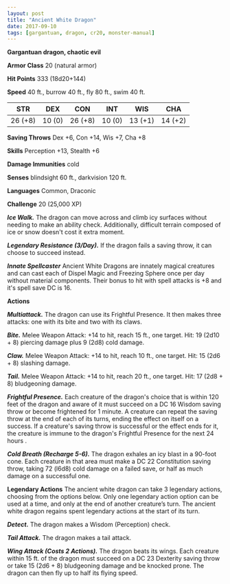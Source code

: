 ```yaml
---
layout: post
title: "Ancient White Dragon"
date: 2017-09-10
tags: [gargantuan, dragon, cr20, monster-manual]
---
```


**Gargantuan dragon, chaotic evil**

**Armor Class** 20 (natural armor)

**Hit Points** 333 (18d20+144)

**Speed** 40 ft., burrow 40 ft., fly 80 ft., swim 40 ft.

|   STR   |   DEX   |   CON   |   INT   |   WIS   |   CHA   |
|:-----:|:-----:|:-----:|:-----:|:-----:|:-----:|
| 26 (+8) | 10 (0) | 26 (+8) | 10 (0) | 13 (+1) | 14 (+2) |

**Saving Throws** Dex +6, Con +14, Wis +7, Cha +8

**Skills** Perception +13, Stealth +6

**Damage Immunities** cold

**Senses** blindsight 60 ft., darkvision 120 ft.

**Languages** Common, Draconic

**Challenge** 20 (25,000 XP)

***Ice Walk.*** The dragon can move across and climb icy surfaces without needing to make an ability check. Additionally, difficult terrain composed of ice or snow doesn't cost it extra moment.

***Legendary Resistance (3/Day).*** If the dragon fails a saving throw, it can choose to succeed instead.

***Innate Spellcaster*** Ancient White Dragons are innately magical creatures and can cast each of Dispel Magic and Freezing Sphere once per day without material components.  Their bonus to hit with spell attacks is +8 and it's spell save DC is 16.

**Actions**

***Multiattack.*** The dragon can use its Frightful Presence. It then makes three attacks: one with its bite and two with its claws.

***Bite.*** Melee Weapon Attack: +14 to hit, reach 15 ft., one target. Hit: 19 (2d10 + 8) piercing damage plus 9 (2d8) cold damage.

***Claw.*** Melee Weapon Attack: +14 to hit, reach 10 ft., one target. Hit: 15 (2d6 + 8) slashing damage.

***Tail.*** Melee Weapon Attack: +14 to hit, reach 20 ft., one target. Hit: 17 (2d8 + 8) bludgeoning damage.

***Frightful Presence.*** Each creature of the dragon's choice that is within 120 feet of the dragon and aware of it must succeed on a DC 16 Wisdom saving throw or become frightened for 1 minute. A creature can repeat the saving throw at the end of each of its turns, ending the effect on itself on a success. If a creature's saving throw is successful or the effect ends for it, the creature is immune to the dragon's Frightful Presence for the next 24 hours .

***Cold Breath (Recharge 5-6).*** The dragon exhales an icy blast in a 90-foot cone. Each creature in that area must make a DC 22 Constitution saving throw, taking 72 (l6d8) cold damage on a failed save, or half as much damage on a successful one.

**Legendary Actions**
The ancient white dragon can take 3 legendary actions, choosing from the options below. Only one legendary action option can be used at a time, and only at the end of another creature’s turn. The ancient white dragon regains spent legendary actions at the start of its turn.

***Detect.*** The dragon makes a Wisdom (Perception) check.

***Tail Attack.*** The dragon makes a tail attack.

***Wing Attack (Costs 2 Actions).*** The dragon beats its wings. Each creature within 15 ft. of the dragon must succeed on a DC 23 Dexterity saving throw or take 15 (2d6 + 8) bludgeoning damage and be knocked prone. The dragon can then fly up to half its flying speed.

